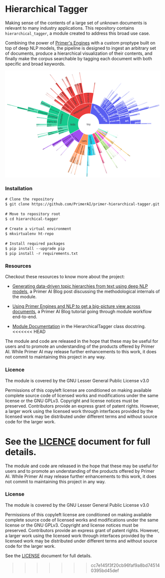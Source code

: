  # Hierarchical Tagger

 Making sense of the contents of a large set of unknown documents is relevant to many industry applications. This repository contains `hierarchical_tagger`, a module created to address this broad use case.

Combining the power of [Primer's Engines](https://developers.primer.ai/docs) with a custom proptype built on top of deep NLP models, the pipeline is designed to ingest an arbitrary set of documents, produce a hierarchical visualization of their contents, and finally make the corpus searchable by tagging each document with both specific and broad keywords.

![](./examples/example-sunburst-chart-small.png)
### Installation

```
# Clone the repository
$ git clone https://github.com/PrimerAI/primer-hierarchical-tagger.git

# Move to repository root
$ cd hierarchical-tagger

# Create a virtual environment
$ mkvirtualenv ht-repo

# Install required packages
$ pip install --upgrade pip
$ pip install -r requirements.txt
```

### Resources

Checkout these resources to know more about the project:

- [Generating data-driven topic hierarchies from text using deep NLP models](https://primer.ai/blog/generating-data-driven-topic-hierarchies-from-text-using-deep-nlp-models/), a Primer AI Blog post discussing the methodological internals of the module.

- [Using Primer Engines and NLP to get a big-picture view across documents](https://primer.ai/blog/using-primer-engines-and-nlp-to-get-a-big-picture-view-across-documents/), a Primer AI Blog tutorial going through module workflow end-to-end.

- [Module Documentation](./hierarchical_tagger/hierarchical_tagger.py#L33) in the HierarchicalTagger class docstring.
<<<<<<< HEAD

The module and code are released in the hope that these may be useful for users and to promote an understanding of the products offered by Primer AI. While Primer AI may release further enhancements to this work, it does not commit to maintaining this project in any way.

 ### Licence

 The module is covered by the GNU Lesser General Public License v3.0

Permissions of this copyleft license are conditioned on making available complete source code of licensed works and modifications under the same license or the GNU GPLv3. Copyright and license notices must be preserved. Contributors provide an express grant of patent rights. However, a larger work using the licensed work through interfaces provided by the licensed work may be distributed under different terms and without source code for the larger work.

See the [LICENCE](LICENCE) document for full details.
=======
 
The module and code are released in the hope that these may be useful for users and to promote an understanding of the products offered by Primer AI. While Primer AI may release further enhancements to this work, it does not commit to maintaining this project in any way. 
 
 ### License
 
 The module is covered by the GNU Lesser General Public License v3.0

Permissions of this copyleft license are conditioned on making available complete source code of licensed works and modifications under the same license or the GNU GPLv3. Copyright and license notices must be preserved. Contributors provide an express grant of patent rights. However, a larger work using the licensed work through interfaces provided by the licensed work may be distributed under different terms and without source code for the larger work.
 
See the [LICENSE](LICENSE) document for full details. 
>>>>>>> cc7e145f3f20cb96faf9a8bd745140395bd45def

